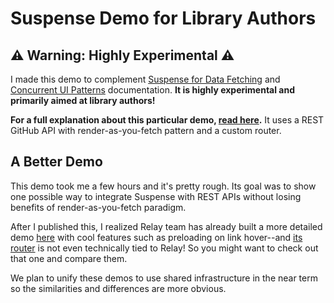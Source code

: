 # Suspense Demo for Library Authors

## ⚠️ Warning: Highly Experimental ⚠️

I made this demo to complement [Suspense for Data Fetching](https://reactjs.org/docs/concurrent-mode-suspense.html) and [Concurrent UI Patterns](https://reactjs.org/docs/concurrent-mode-patterns.html) documentation. **It is highly experimental and primarily aimed at library authors!**

**For a full explanation about this particular demo, [read here](https://gist.github.com/gaearon/71a03edb0645685c1119c80ecad1d082).** It uses a REST GitHub API with render-as-you-fetch pattern and a custom router.

## A Better Demo

This demo took me a few hours and it's pretty rough. Its goal was to show one possible way to integrate Suspense with REST APIs without losing benefits of render-as-you-fetch paradigm.

After I published this, I realized Relay team has already built a more detailed demo [here](https://github.com/relayjs/relay-examples/tree/master/issue-tracker/) with cool features such as preloading on link hover--and [its router](https://github.com/relayjs/relay-examples/tree/master/issue-tracker/src/routing) is not even technically tied to Relay! So you might want to check out that one and compare them.

We plan to unify these demos to use shared infrastructure in the near term so the similarities and differences are more obvious.
